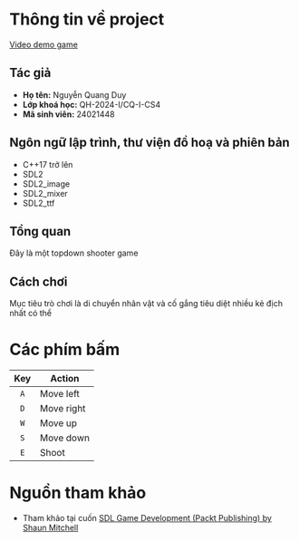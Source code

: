
# Thông tin về project
[Video demo game](https://youtu.be/UJWvwABj0T8?si=r1rj-4SReRJZZmjk)
## Tác giả
- **Họ tên:** Nguyễn Quang Duy
- **Lớp khoá học:** QH-2024-I/CQ-I-CS4
- **Mã sinh viên:** 24021448

## Ngôn ngữ lập trình, thư viện đồ hoạ và phiên bản
  - C++17 trở lên
  - SDL2
  - SDL2_image
  - SDL2_mixer
  - SDL2_ttf
## Tổng quan
Đây là một topdown shooter game
## Cách chơi
Mục tiêu trò chơi là di chuyển nhân vật và cố gắng tiêu diệt nhiều kẻ địch nhất có thể
# Các phím bấm
|   Key   | Action                  |
|:-------:| ----------------------- |
|   `A`   | Move left               |
|   `D`   | Move right              |
|   `W`   | Move up                 |
|   `S`   | Move down               |
|   `E`   | Shoot                   |
# Nguồn tham khảo
- Tham khảo tại cuốn [SDL Game Development (Packt Publishing) by Shaun Mitchell](https://www.packtpub.com/simple-directmedia-layer-game-development/book)
